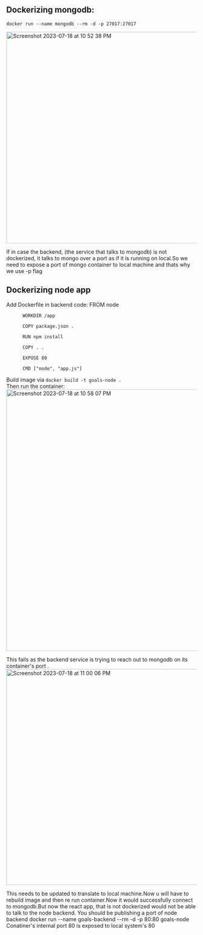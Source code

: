  ## Dockerizing mongodb:

``docker run --name mongodb --rm -d -p 27017:27017`` 

<img width="560" alt="Screenshot 2023-07-18 at 10 52 38 PM" src="https://github.com/Surbhi-Kohli/DockerAndk8s/assets/32058209/2760ebad-3047-49ad-bd4b-14bfbae693bf">

If in case the backend, (the service that talks to mongodb) is not dockerized, it talks to mongo over a port as if it is running on local.So we need to expose a port of mongo container to local machine and thats why we use -p flag

## Dockerizing node app
Add Dockerfile in backend code:
          FROM node
          
          WORKDIR /app
          
          COPY package.json .
          
          RUN npm install
          
          COPY . .
          
          EXPOSE 80
          
          CMD ["node", "app.js"]


Build image via ``docker build -t goals-node .``          
Then run the container:  
<img width="693" alt="Screenshot 2023-07-18 at 10 58 07 PM" src="https://github.com/Surbhi-Kohli/DockerAndk8s/assets/32058209/8ec1af6c-2bca-4d67-a31b-d5191e392950">

This fails as the backend service is trying to reach out to mongodb on its container's port .
<img width="572" alt="Screenshot 2023-07-18 at 11 00 06 PM" src="https://github.com/Surbhi-Kohli/DockerAndk8s/assets/32058209/01d2c497-dca1-46eb-bbd9-dbc701cbd249">


This needs to be updated to translate to local machine.Now u will have to rebuild image and then re run container.Now it would successfully connect to mongodb.But now the react app, that is not dockerized would not be able to talk to the node backend.
You should be publishing a port of node backend 
docker run --name goals-backend --rm -d -p 80:80 goals-node 
Conatiner's internal port 80 is exposed to local system's 80
